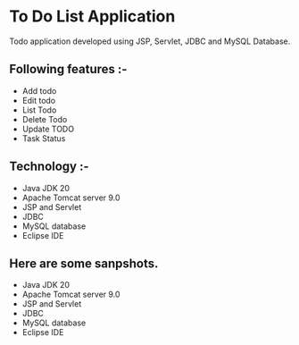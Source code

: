 
# To Do List Application 
 Todo application developed using JSP, Servlet, JDBC and MySQL Database.


## Following features :-
- Add todo
- Edit todo
- List Todo
- Delete Todo
- Update TODO
- Task Status


## Technology :-
- Java JDK 20
- Apache Tomcat server 9.0
- JSP and Servlet
- JDBC
- MySQL database
- Eclipse IDE


## Here are some sanpshots.
- Java JDK 20
- Apache Tomcat server 9.0
- JSP and Servlet
- JDBC
- MySQL database
- Eclipse IDE
  
